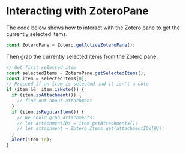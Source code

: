 # Interacting with ZoteroPane

The code below shows how to interact with the Zotero pane to get the currently selected items.

```javascript
const ZoteroPane = Zotero.getActiveZoteroPane();
```

Then grab the currently selected items from the Zotero pane:

```javascript
// Get first selected item
const selectedItems = ZoteroPane.getSelectedItems();
const item = selectedItems[0];
// Proceed if an item is selected and it isn't a note
if (item && !item.isNote()) {
  if (item.isAttachment()) {
    // find out about attachment
  }
  if (item.isRegularItem()) {
    // We could grab attachments:
    // let attachmentIDs = item.getAttachments();
    // let attachment = Zotero.Items.get(attachmentIDs[0]);
  }
  alert(item.id);
}
```
